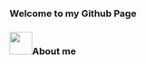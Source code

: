 ### Welcome to my Github Page

### <img src="https://github.com/alinvdu/alinvdu/assets/16021447/4d5bd5a3-1d66-4ad7-81ac-0763b76dfca1" width="40">About me

